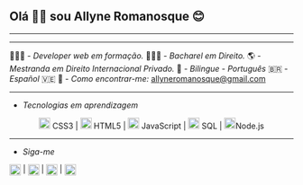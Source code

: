 ## Olá 👋🏾 sou Allyne Romanosque 😊
___
___
👩🏾‍💻 - _Developer web em formação._
👩🏾‍🎓 - _Bacharel em Direito._
🌎 - _Mestranda em Direito Internacional Privado._
👅  - _Bilingue_ - _Português_ 🇧🇷 - _Español_ 🇻🇪
📧 - _Como encontrar-me:_ <allyneromanosque@gmail.com>
___
* _Tecnologias em aprendizagem_

<p align="center">
<img src="https://devicons.github.io/devicon/devicon.git/icons/css3/css3-original-wordmark.svg" alt="css3"  width="20" height="20"/> CSS3 |
<img src="https://devicons.github.io/devicon/devicon.git/icons/html5/html5-original-wordmark.svg" alt="html5"  width="20" height="20"/> HTML5 | 
<img src="https://devicons.github.io/devicon/devicon.git/icons/javascript/javascript-original.svg" alt="javascript" width="20" height="20"/> JavaScript | 
<img src="https://devicons.github.io/devicon/devicon.git/icons/postgresql/postgresql-original-wordmark.svg" alt="postgresql" width="20" height="20"/> SQL | 
<img src="https://devicons.github.io/devicon/devicon.git/icons/nodejs/nodejs-original.svg" alt="nodejs" width="20" height="20"/>Node.js
</p>

___
* _Siga-me_ 

<a href="https://twitter.com/a_romanosque" target="blank"><img align="center" src="https://cdn.jsdelivr.net/npm/simple-icons@3.0.1/icons/twitter.svg" alt="allyneromanosque" height="20" width="20" /></a> | 
<a href="https://www.linkedin.com/in/allyneromanosque/" target="blank"><img align="center" src="https://cdn.jsdelivr.net/npm/simple-icons@3.0.1/icons/linkedin.svg" alt="allyneromanosque" height="20" width="20" /></a> |
<a href="https://www.facebook.com/romanosqueallyne" target="blank"><img align="center" src="https://cdn.jsdelivr.net/npm/simple-icons@3.0.1/icons/facebook.svg" alt="allyneromanosque" height="20" width="20" /></a> |
<a href="https://www.instagram.com/a.romanosque/" target="blank"><img align="center" src="https://cdn.jsdelivr.net/npm/simple-icons@3.0.1/icons/instagram.svg" alt="allyneromanosque" height="20" width="20" /></a>

<!--
**allyneromanosque/allyneromanosque** is a ✨ _special_ ✨ repository because its `README.md` (this file) appears on your GitHub profile.

Here are some ideas to get you started:

- 🔭 I’m currently working on ...
- 🌱 I’m currently learning ...
- 👯 I’m looking to collaborate on ...
- 🤔 I’m looking for help with ...
- 💬 Ask me about ...
- 📫 How to reach me: ...
- 😄 Pronouns: ...
- ⚡ Fun fact: ...
-->
